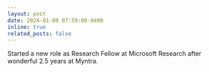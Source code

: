 ```yaml
---
layout: post
date: 2024-01-08 07:59:00-0400
inline: true
related_posts: false
---
```


Started a new role as Research Fellow at Microsoft Research after wonderful 2.5 years at Myntra.